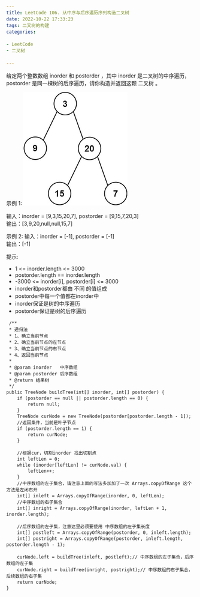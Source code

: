 ```yaml
---
title: LeetCode 106. 从中序与后序遍历序列构造二叉树
date: 2022-10-22 17:33:23
tags: 二叉树的构建
categories:

- LeetCode
- 二叉树

---
```


给定两个整数数组 inorder 和 postorder ，其中 inorder 是二叉树的中序遍历， postorder 是同一棵树的后序遍历，请你构造并返回这颗 二叉树 。

<!--more-->

示例 1:
![](../images/leetcode106/tree.jpg)

输入：inorder = [9,3,15,20,7], postorder = [9,15,7,20,3]  
输出：[3,9,20,null,null,15,7]

示例 2:
输入：inorder = [-1], postorder = [-1]  
输出：[-1]

提示:

* 1 <= inorder.length <= 3000
* postorder.length == inorder.length
* -3000 <= inorder[i], postorder[i] <= 3000
* inorder和postorder都由 不同 的值组成
* postorder中每一个值都在inorder中
* inorder保证是树的中序遍历
* postorder保证是树的后序遍历

```
 /**
 * 递归法
 * 1、确立当前节点
 * 2、确立当前节点的左节点
 * 3、确立当前节点的右节点
 * 4、返回当前节点
 *
 * @param inorder   中序数组
 * @param postorder 后序数组
 * @return 结果树
 */
public TreeNode buildTree(int[] inorder, int[] postorder) {
    if (postorder == null || postorder.length == 0) {
        return null;
    }
    TreeNode curNode = new TreeNode(postorder[postorder.length - 1]);
    //返回条件，当前是叶子节点
    if (postorder.length == 1) {
        return curNode;
    }

    //根据cur，切割inorder 找出切割点
    int leftLen = 0;
    while (inorder[leftLen] != curNode.val) {
        leftLen++;
    }
    //中序数组的左子集合，请注意上面的写法多加加了一次 Arrays.copyOfRange 这个方法是左闭右开
    int[] inleft = Arrays.copyOfRange(inorder, 0, leftLen);
    //中序数组的右子集合
    int[] inright = Arrays.copyOfRange(inorder, leftLen + 1, inorder.length);

    //后序数组的左子集，注意这里必须要使用 中序数组的左子集长度
    int[] postleft = Arrays.copyOfRange(postorder, 0, inleft.length);
    int[] postright = Arrays.copyOfRange(postorder, inleft.length, postorder.length - 1);

    curNode.left = buildTree(inleft, postleft);// 中序数组的左子集合，后序数组的左子集
    curNode.right = buildTree(inright, postright);// 中序数组的右子集合，后续数组的右子集
    return curNode;
}
```